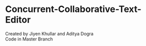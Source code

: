 # Concurrent-Collaborative-Text-Editor
Created by Jiyen Khullar and Aditya Dogra <br>
Code in Master Branch
